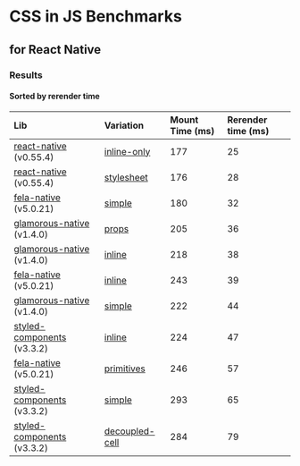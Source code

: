 # CSS in JS Benchmarks
## for React Native


### Results

#### Sorted by rerender time

Lib | Variation | Mount Time (ms) | Rerender time (ms)
:--- | :--- | :--- | :---
[react-native](https://github.com/facebook/react-native) (v0.55.4) | [inline-only](src/components/benchmarks/react-native/inline-only/index.js) | 177 | 25
[react-native](https://github.com/facebook/react-native) (v0.55.4) | [stylesheet](src/components/benchmarks/react-native/stylesheet/index.js) | 176 | 28
[fela-native](https://github.com/rofrischmann/fela/tree/master/packages/fela-native) (v5.0.21) | [simple](src/components/benchmarks/fela/simple/index.js) | 180 | 32
[glamorous-native](https://github.com/robinpowered/glamorous-native) (v1.4.0) | [props](src/components/benchmarks/glamorous/props/index.js) | 205 | 36
[glamorous-native](https://github.com/robinpowered/glamorous-native) (v1.4.0) | [inline](src/components/benchmarks/glamorous/inline/index.js) | 218 | 38
[fela-native](https://github.com/rofrischmann/fela/tree/master/packages/fela-native) (v5.0.21) | [inline](src/components/benchmarks/fela/inline/index.js) | 243 | 39
[glamorous-native](https://github.com/robinpowered/glamorous-native) (v1.4.0) | [simple](src/components/benchmarks/glamorous/simple/index.js) | 222 | 44
[styled-components](https://github.com/styled-components/styled-components) (v3.3.2) | [inline](src/components/benchmarks/styled-components/inline/index.js) | 224 | 47
[fela-native](https://github.com/rofrischmann/fela/tree/master/packages/fela-native) (v5.0.21) | [primitives](src/components/benchmarks/fela/primitives/index.js) | 246 | 57
[styled-components](https://github.com/styled-components/styled-components) (v3.3.2) | [simple](src/components/benchmarks/styled-components/simple/index.js) | 293 | 65
[styled-components](https://github.com/styled-components/styled-components) (v3.3.2) | [decoupled-cell](src/components/benchmarks/styled-components/decoupled-cell/index.js) | 284 | 79
